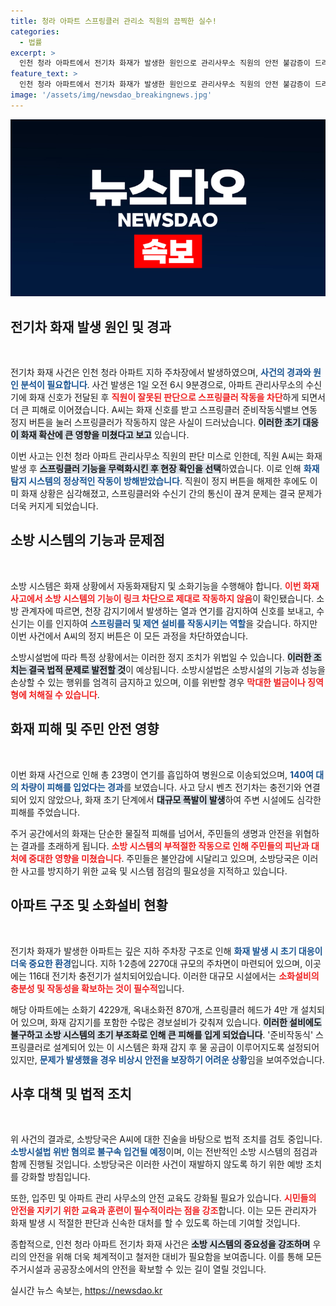 ```yaml
---
title: 청라 아파트 스프링클러 관리소 직원의 끔찍한 실수!
categories:
  - 법률
excerpt: >
  인천 청라 아파트에서 전기차 화재가 발생한 원인으로 관리사무소 직원의 안전 불감증이 드러났다. 화재 신호 수신 직후 스프링클러 정지 버튼을 눌러 소방시설이 작동하지 않았고, 이로 인해 피해가 커졌다. 경찰은 관련 법 위반 혐의로 입건할 예정이다.
feature_text: >
  인천 청라 아파트에서 전기차 화재가 발생한 원인으로 관리사무소 직원의 안전 불감증이 드러났다. 화재 신호 수신 직후 스프링클러 정지 버튼을 눌러 소방시설이 작동하지 않았고, 이로 인해 피해가 커졌다. 경찰은 관련 법 위반 혐의로 입건할 예정이다.
image: '/assets/img/newsdao_breakingnews.jpg'
---
```


<p><img src="/assets/img/newsdao_breakingnews.jpg" alt="koreaapp 속보" /></p>

<h2 data-ke-size="size26">전기차 화재 발생 원인 및 경과</h2>

<p data-ke-size="size16">&nbsp;</p>

<p>전기차 화재 사건은 인천 청라 아파트 지하 주차장에서 발생하였으며, <b><span style="color: #1a5490;">사건의 경과와 원인 분석이 필요합니다</span></b>. 사건 발생은 1일 오전 6시 9분경으로, 아파트 관리사무소의 수신기에 화재 신호가 전달된 후 <b><span style="color: #ee2323;">직원이 잘못된 판단으로 스프링클러 작동을 차단</span></b>하게 되면서 더 큰 피해로 이어졌습니다. A씨는 화재 신호를 받고 스프링클러 준비작동식밸브 연동 정지 버튼을 눌러 스프링클러가 작동하지 않은 사실이 드러났습니다. <b><span style="background-color: #21538527;">이러한 초기 대응이 화재 확산에 큰 영향을 미쳤다고 보고</span></b> 있습니다.</p>

<p>이번 사고는 인천 청라 아파트 관리사무소 직원의 판단 미스로 인한데, 직원 A씨는 화재 발생 후 <b><span style="background-color: #21538527;">스프링클러 기능을 무력화시킨 후 현장 확인을 선택</span></b>하였습니다. 이로 인해 <b><span style="color: #1a5490;">화재 탐지 시스템의 정상적인 작동이 방해받았습니다</span></b>. 직원이 정지 버튼을 해제한 후에도 이미 화재 상황은 심각해졌고, 스프링클러와 수신기 간의 통신이 끊겨 문제는 결국 문제가 더욱 커지게 되었습니다.</p>

<h2 data-ke-size="size26">소방 시스템의 기능과 문제점</h2>

<p data-ke-size="size16">&nbsp;</p>

<p>소방 시스템은 화재 상황에서 자동화재탐지 및 소화기능을 수행해야 합니다. <b><span style="color: #ee2323;">이번 화재 사고에서 소방 시스템의 기능이 링크 차단으로 제대로 작동하지 않음</span></b>이 확인됐습니다. 소방 관계자에 따르면, 천장 감지기에서 발생하는 열과 연기를 감지하여 신호를 보내고, 수신기는 이를 인지하여 <b><span style="color: #1a5490;">스프링클러 및 제연 설비를 작동시키는 역할</span></b>을 갖습니다. 하지만 이번 사건에서 A씨의 정지 버튼은 이 모든 과정을 차단하였습니다.</p>

<p>소방시설법에 따라 특정 상황에서는 이러한 정지 조치가 위법일 수 있습니다. <b><span style="background-color: #21538527;">이러한 조치는 결국 법적 문제로 발전할 것</span></b>이 예상됩니다. 소방시설법은 소방시설의 기능과 성능을 손상할 수 있는 행위를 엄격히 금지하고 있으며, 이를 위반할 경우 <b><span style="color: #ee2323;">막대한 벌금이나 징역형에 처해질 수 있습니다</span></b>.</p>

<h2 data-ke-size="size26">화재 피해 및 주민 안전 영향</h2>

<p data-ke-size="size16">&nbsp;</p>

<p>이번 화재 사건으로 인해 총 23명이 연기를 흡입하여 병원으로 이송되었으며, <b><span style="color: #1a5490;">140여 대의 차량이 피해를 입었다는 경과</span></b>를 보였습니다. 사고 당시 벤츠 전기차는 충전기와 연결되어 있지 않았으나, 화재 초기 단계에서 <b><span style="background-color: #21538527;">대규모 폭발이 발생</span></b>하여 주변 시설에도 심각한 피해를 주었습니다. </p>

<p>주거 공간에서의 화재는 단순한 물질적 피해를 넘어서, 주민들의 생명과 안전을 위협하는 결과를 초래하게 됩니다. <b><span style="color: #ee2323;">소방 시스템의 부적절한 작동으로 인해 주민들의 피난과 대처에 중대한 영향을 미쳤습니다</span></b>. 주민들은 불안감에 시달리고 있으며, 소방당국은 이러한 사고를 방지하기 위한 교육 및 시스템 점검의 필요성을 지적하고 있습니다.</p>

<h2 data-ke-size="size26">아파트 구조 및 소화설비 현황</h2>

<p data-ke-size="size16">&nbsp;</p>

<p>전기차 화재가 발생한 아파트는 깊은 지하 주차장 구조로 인해 <b><span style="color: #1a5490;">화재 발생 시 초기 대응이 더욱 중요한 환경</span></b>입니다. 지하 1·2층에 2270대 규모의 주차면이 마련되어 있으며, 이곳에는 116대 전기차 충전기가 설치되어있습니다. 이러한 대규모 시설에서는 <b><span style="color: #ee2323;">소화설비의 충분성 및 작동성을 확보하는 것이 필수적</span></b>입니다.</p>

<p>해당 아파트에는 소화기 4229개, 옥내소화전 870개, 스프링클러 헤드가 4만 개 설치되어 있으며, 화재 감지기를 포함한 수많은 경보설비가 갖춰져 있습니다. <b><span style="background-color: #21538527;">이러한 설비에도 불구하고 소방 시스템의 초기 부조화로 인해 큰 피해를 입게 되었습니다</span></b>. '준비작동식' 스프링클러로 설계되어 있는 이 시스템은 화재 감지 후 물 공급이 이루어지도록 설정되어 있지만, <b><span style="color: #1a5490;">문제가 발생했을 경우 비상시 안전을 보장하기 어려운 상황</span></b>임을 보여주었습니다.</p>

<h2 data-ke-size="size26">사후 대책 및 법적 조치</h2>

<p data-ke-size="size16">&nbsp;</p>

<p>위 사건의 결과로, 소방당국은 A씨에 대한 진술을 바탕으로 법적 조치를 검토 중입니다. <b><span style="color: #1a5490;">소방시설법 위반 혐의로 불구속 입건될 예정</span></b>이며, 이는 전반적인 소방 시스템의 점검과 함께 진행될 것입니다. 소방당국은 이러한 사건이 재발하지 않도록 하기 위한 예방 조치를 강화할 방침입니다.</p>

<p>또한, 입주민 및 아파트 관리 사무소의 안전 교육도 강화될 필요가 있습니다. <b><span style="color: #ee2323;">시민들의 안전을 지키기 위한 교육과 훈련이 필수적이라는 점을 강조</span></b>합니다. 이는 모든 관리자가 화재 발생 시 적절한 판단과 신속한 대처를 할 수 있도록 하는데 기여할 것입니다. </p>

<p>종합적으로, 인천 청라 아파트 전기차 화재 사건은 <b><span style="background-color: #21538527;">소방 시스템의 중요성을 강조하며</span></b> 우리의 안전을 위해 더욱 체계적이고 철저한 대비가 필요함을 보여줍니다. 이를 통해 모든 주거시설과 공공장소에서의 안전을 확보할 수 있는 길이 열릴 것입니다.</p>
실시간 뉴스 속보는, <a href="https://newsdao.kr" rel="dofollow">https://newsdao.kr</a>


